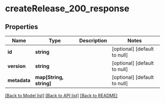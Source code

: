 # createRelease_200_response

## Properties
Name | Type | Description | Notes
------------ | ------------- | ------------- | -------------
**id** | **string** |  | [optional] [default to null]
**version** | **string** |  | [optional] [default to null]
**metadata** | **map[String, string]** |  | [optional] [default to null]

[[Back to Model list]](../README.md#documentation-for-models) [[Back to API list]](../README.md#documentation-for-api-endpoints) [[Back to README]](../README.md)


